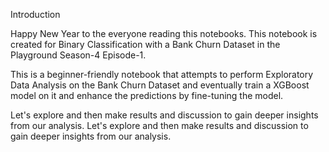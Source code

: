 Introduction

Happy New Year to the everyone reading this notebooks. This notebook is created for Binary Classification with a Bank Churn Dataset in the Playground Season-4 Episode-1.

This is a beginner-friendly notebook that attempts to perform Exploratory Data Analysis on the Bank Churn Dataset and eventually train a XGBoost model on it and enhance the predictions by fine-tuning the model.

Let's explore and then make results and discussion to gain deeper insights from our analysis. Let's explore and then make results and discussion to gain deeper insights from our analysis.

